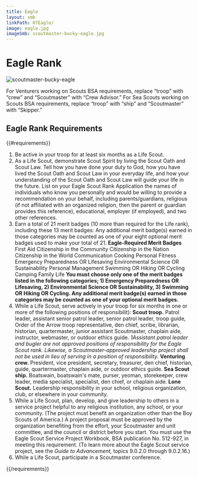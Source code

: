 ```yaml
---
title: Eagle
layout: smb
linkPath: 07Eagle/
image: eagle.jpg
imageSmb: scoutmaster-bucky-eagle.jpg
---
```


# Eagle Rank

<div class="D(f) Fxd(c)--s">

<div class="Ta(c) Pt(1em)--s">

![scoutmaster-bucky-eagle]({{imageSmb}})</div>

<div>

For Venturers working on Scouts BSA requirements, replace “troop” with “crew” and “Scoutmaster” with “Crew Advisor.” For Sea Scouts working on Scouts BSA requirements, replace “troop” with “ship” and “Scoutmaster” with “Skipper.”

</div></div>

## Eagle Rank Requirements

{{#requirements}}
1. Be active in your troop for at least six months as a Life Scout.
2. As a Life Scout,  demonstrate Scout Spirit by living the Scout Oath and Scout Law. Tell how you have done your duty to God, how you have lived the Scout Oath and Scout Law in your everyday life, and how your understanding of the Scout Oath and Scout Law will guide your life in the future. List on your Eagle Scout Rank Application the names of individuals who know you personally and would be willing to provide a recommendation on your behalf, including parents/guardians, religious (if not affiliated with an organized religion, then the parent or guardian provides this reference), educational, employer (if employed), and two other references.
3. Earn a total of 21 merit badges (10 more than required for the Life rank), including these 13 merit badges:  Any additional merit badge(s) earned in those categories may be counted as one of your eight optional merit badges used to make your total of 21.
      **Eagle-Required Merit Badges**
         First Aid
         Citizenship in the Community
         Citizenship in the Nation
         Citizenship in the World
         Communication
         Cooking
         Personal Fitness
         Emergency Preparedness OR Lifesaving
         Environmental Science OR Sustainability
         Personal Management
         Swimming OR Hiking OR Cycling
         Camping
         Family Life
      **You must choose only one of the merit badges listed in the following categories; 1) Emergency Preparedness OR Lifesaving, 2) Environmental Science OR Sustainability, 3) Swimming OR Hiking OR Cycling. Any additional merit badge(s) earned in those categories may be counted as one of your optional merit badges.**
4. While a Life Scout, serve actively in your troop for six months in one or more of the following positions of responsibilit):
    **Scout troop.** Patrol leader, assistant senior patrol leader, senior patrol leader, troop guide, Order of the Arrow troop representative, den chief, scribe, librarian, historian, quartermaster, junior assistant Scoutmaster, chaplain aide, instructor, webmaster, or outdoor ethics guide. *1Assistant patrol leader and bugler are not approved positions of responsibility for the Eagle Scout rank. Likewise, a Scoutmaster-approved leadership project shall not be used in lieu of serving in a position of responsibility.*
    **Venturing crew.** President, vice president, secretary, treasurer, den chief, historian, guide, quartermaster, chaplain aide, or outdoor ethics guide.
    **Sea Scout ship.** Boatswain, boatswain's mate, purser, yeoman, storekeeper, crew leader, media specialist, specialist, den chief, or chaplain aide.
    **Lone Scout.** Leadership responsibility in your school, religious organization, club, or elsewhere in your community.
5. While a Life Scout, plan, develop, and give leadership to others in a service project helpful to any religious institution, any school, or your community. (The project must benefit an organization other than the Boy Scouts of America.) A project proposal must be approved by the organization benefiting from the effort, your Scoutmaster and unit committee, and the council or district before you start. You must use the Eagle Scout Service Project Workbook, BSA publication No. 512-927, in meeting this requirement. (To learn more about the Eagle Scout service project, see the *Guide to Advancement,* topics 9.0.2.0 through 9.0.2.16.)
6. While a Life Scout, participate in a Scoutmaster conference.

{{/requirements}}
